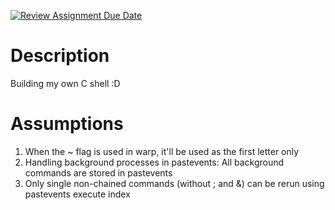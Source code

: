 [![Review Assignment Due Date](https://classroom.github.com/assets/deadline-readme-button-24ddc0f5d75046c5622901739e7c5dd533143b0c8e959d652212380cedb1ea36.svg)](https://classroom.github.com/a/76mHqLr5)
# Description
Building my own C shell :D

# Assumptions
1. When the ~ flag is used in warp, it'll be used as the first letter only
2. Handling background processes in pastevents: All background commands are stored in pastevents
3. Only single non-chained commands (without ; and &) can be rerun using pastevents execute index
